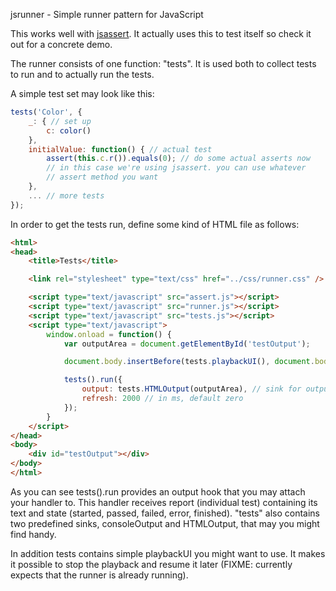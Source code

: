 jsrunner - Simple runner pattern for JavaScript

This works well with [jsassert](https://github.com/bebraw/jsassert). It actually uses this to test itself so check it out for a concrete demo.

The runner consists of one function: "tests". It is used both to collect tests to run and to actually run the tests.

A simple test set may look like this:

```javascript
tests('Color', {
    _: { // set up
        c: color()
    },
    initialValue: function() { // actual test
        assert(this.c.r()).equals(0); // do some actual asserts now
        // in this case we're using jsassert. you can use whatever
        // assert method you want
    },
    ... // more tests
});
```

In order to get the tests run, define some kind of HTML file as follows:

```html
<html>
<head>
    <title>Tests</title>

    <link rel="stylesheet" type="text/css" href="../css/runner.css" />

    <script type="text/javascript" src="assert.js"></script>
    <script type="text/javascript" src="runner.js"></script>
    <script type="text/javascript" src="tests.js"></script>
    <script type="text/javascript">
        window.onload = function() {
            var outputArea = document.getElementById('testOutput');

            document.body.insertBefore(tests.playbackUI(), document.body.childNodes[0]);

            tests().run({
                output: tests.HTMLOutput(outputArea), // sink for output
                refresh: 2000 // in ms, default zero
            });
        }
    </script>
</head>
<body>
    <div id="testOutput"></div>
</body>
</html>
```

As you can see tests().run provides an output hook that you may attach your handler to. This handler receives report (individual test) containing its text and state (started, passed, failed, error, finished). "tests" also contains two predefined sinks, consoleOutput and HTMLOutput, that may you might find handy.

In addition tests contains simple playbackUI you might want to use. It makes it possible to stop the playback and resume it later (FIXME: currently expects that the runner is already running).
